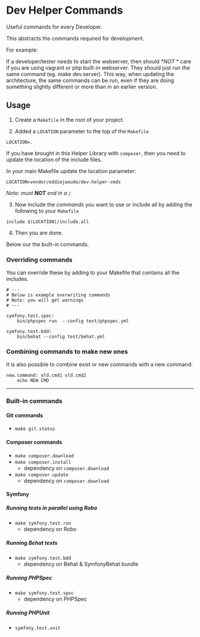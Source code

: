 # Dev Helper Commands

Useful commands for every Developer.

This abstracts the commands required for development.

For example:

If a developer/tester needs to start the webserver, then should **NOT* * care if you are using vagrant or php built-in webserver.
They should just run the same command (eg. make dev.server). This way, when updating the architecture, the same commands 
 can be run, even if they are doing something slightly different or more than in an earlier version.

## Usage

1. Create a `Makefile` in the root of your project.

2. Added a `LOCATION` parameter to the top of the `Makefile`

```
LOCATION=.
```

If you have brought in this Helper Library with `composer`, then you need to update the location of the include files.

In your main Makefile update the location parameter:

```
LOCATION=vendor/eddiejaoude/dev-helper-cmds
```

*Note: must **NOT** end in a `/`*

3. Now include the *commands* you want to use or include all by adding the following to your `Makefile`

```
include $(LOCATION)/include.all
```

4. Then you are done.

Below our the built-in commands. 
 
### Overriding commands

You can override these by adding to your Makefile that contains all the includes.

```
# ---
# Below is example overwriting commands
# Note: you will get warnings
# ---

symfony.test.spec:
	bin/phpspec run  --config test/phpspec.yml

symfony.test.bdd:
	bin/behat --config test/behat.yml 
```

### Combining commands to make new ones

It is also possible to combine exist or new commands with a new command:

```
new.command: old.cmd1 old.cmd2
    echo NEW CMD
```

---

### Built-in commands

#### Git commands

* `make git.status`

#### Composer commands

* `make composer.download`
* `make composer.install`
    * dependency on `composer.download`
* `make composer.update`
    * dependency on `composer.download`

#### Symfony

##### Running tests in parallel using Robo

* `make symfony.test.run`
    * dependency on Robo

##### Running Behat tests

* `make symfony.test.bdd`
    * dependency on Behat & SymfonyBehat bundle
    
##### Running PHPSpec

* `make symfony.test.spec`
    * dependency on PHPSpec
    
##### Running PHPUnit

* `symfony.test.unit`

